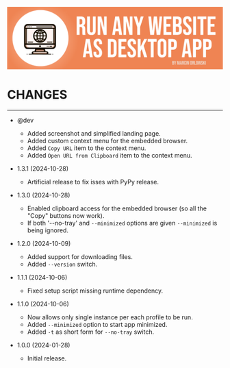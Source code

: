 ![WebApp](docs/logo.png)

# CHANGES

---

* @dev
  * Added screenshot and simplified landing page.
  * Added custom context menu for the embedded browser.
  * Added `Copy URL` item to the context menu.
  * Added `Open URL from Clipboard` item to the context menu.

* 1.3.1 (2024-10-28)
  * Artificial release to fix isses with PyPy release.

* 1.3.0 (2024-10-28)
  * Enabled clipboard access for the embedded browser (so all the "Copy" buttons now work).
  * If both '--no-tray' and `--minimized` options are given `--minimized` is being ignored.

* 1.2.0 (2024-10-09)
  * Added support for downloading files.
  * Added `--version` switch.

* 1.1.1 (2024-10-06)
  * Fixed setup script missing runtime dependency.

* 1.1.0 (2024-10-06)
  * Now allows only single instance per each profile to be run.
  * Added `--minimized` option to start app minimized.
  * Added `-t` as short form for `--no-tray` switch.

* 1.0.0 (2024-01-28)
  * Initial release.
